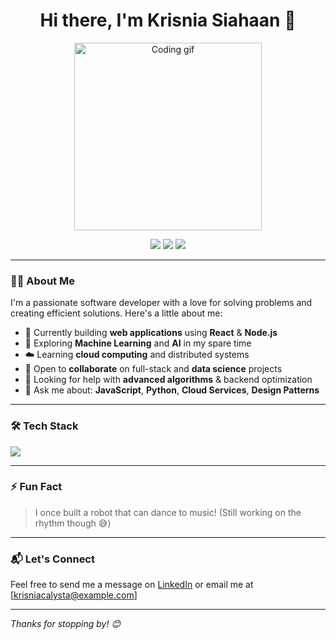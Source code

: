 <h1 align="center">Hi there, I'm Krisnia Siahaan 👋</h1>

<p align="center">
  <img src="https://media.giphy.com/media/qgQUggAC3Pfv687qPC/giphy.gif" width="300" alt="Coding gif">
</p>

<p align="center">
  <a href="mailto:krisniacalysta@gmail.com"><img src="https://img.shields.io/badge/email-krisniacalysta@gmail.com-blue?style=flat&logo=gmail"></a>
  <a href="https://www.linkedin.com/in/krisniacalysta"><img src="https://img.shields.io/badge/LinkedIn-Follow-blue?style=flat&logo=linkedin"></a>
  <a href="https://www.instagram.com/krisniacaly_/"><img src="https://img.shields.io/badge/Instagram-@krisniacaly__-pink?style=flat&logo=instagram"></a>
</p>

---

### 👨‍💻 About Me
I'm a passionate software developer with a love for solving problems and creating efficient solutions. Here's a little about me:

- 🚀 Currently building **web applications** using **React** & **Node.js**
- 🤖 Exploring **Machine Learning** and **AI** in my spare time
- ☁️ Learning **cloud computing** and distributed systems
- 🤝 Open to **collaborate** on full-stack and **data science** projects
- 🧠 Looking for help with **advanced algorithms** & backend optimization
- 💬 Ask me about: **JavaScript**, **Python**, **Cloud Services**, **Design Patterns**

---

### 🛠️ Tech Stack
<p align="left">
  <img src="https://skillicons.dev/icons?i=js,ts,react,nodejs,python,java,html,css,mongodb,firebase,aws,git,github,vscode" />
</p>

---

### ⚡ Fun Fact
> I once built a robot that can dance to music! (Still working on the rhythm though 😅)

---

### 📬 Let's Connect
Feel free to send me a message on [LinkedIn](https://www.linkedin.com/in/krisniacalysta) or email me at [krisniacalysta@example.com]

---

_Thanks for stopping by! 😊_
